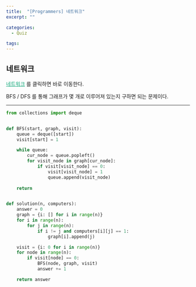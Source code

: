 ```yaml
---
title:  "[Programmers] 네트워크"
excerpt: ""

categories:
  - Quiz

tags:
---
```


## 네트워크

<a href="https://programmers.co.kr/learn/courses/30/lessons/43162" style="color:#0FA678">네트워크</a> 를 클릭하면 바로 이동한다.

BFS / DFS 를 통해 그래프가 몇 개로 이루어져 있는지 구하면 되는 문제이다.

---

```python
from collections import deque


def BFS(start, graph, visit):
	queue = deque([start])
	visit[start] = 1

	while queue:
		cur_node = queue.popleft()
		for visit_node in graph[cur_node]:
			if visit[visit_node] == 0:
				visit[visit_node] = 1
				queue.append(visit_node)
        
	return


def solution(n, computers):
	answer = 0
	graph = {i: [] for i in range(n)}
	for i in range(n):
		for j in range(n):
			if i != j and computers[i][j] == 1:
				graph[i].append(j)

	visit = {i: 0 for i in range(n)}
	for node in range(n):
		if visit[node] == 0:
			BFS(node, graph, visit)
			answer += 1

	return answer
```

 <br>
